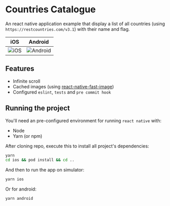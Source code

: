 # Countries Catalogue

An react native application example that display a list of all countries (using `https://restcountries.com/v3.1`) with their name and flag.

| iOS | Android |
|-----|---------|
| <img src="https://github.com/LiuBergaria/countries-catalogue/blob/master/docs/preview/ios.png?raw=true" title="iOS" /> | <img src="https://github.com/LiuBergaria/countries-catalogue/blob/master/docs/preview/android.png?raw=true" title="Android" /> |

## Features

- Infinite scroll
- Cached images (using [react-native-fast-image](https://github.com/DylanVann/react-native-fast-image))
- Configured `eslint`, `tests` and `pre commit hook`

## Running the project

You'll need an pre-configured environment for running `react native` with:

- Node
- Yarn (or npm)

After cloning repo, execute this to install all project's dependencies:

```bash
yarn
cd ios && pod install && cd ..
```

And then to run the app on simulator:

```bash
yarn ios
```

Or for android:

```bash
yarn android
```
